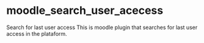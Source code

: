 # moodle_search_user_acecess
Search for last user access
This is moodle plugin that searches for last user access in the plataform.
